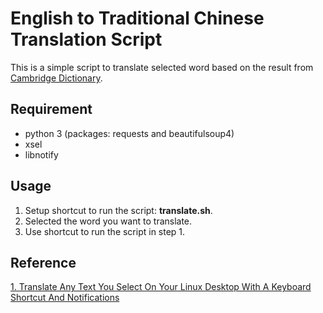 # English to Traditional Chinese Translation Script
This is a simple script to translate selected word based on the result from [Cambridge Dictionary](https://dictionary.cambridge.org/).

## Requirement
 * python 3 (packages: requests and beautifulsoup4)
 * xsel
 * libnotify

## Usage
 1. Setup shortcut to run the script: **translate.sh**.
 2. Selected the word you want to translate.
 3. Use shortcut to run the script in step 1.

## Reference
[1. Translate Any Text You Select On Your Linux Desktop With A Keyboard Shortcut And Notifications](http://www.webupd8.org/2016/03/translate-any-text-you-select-on-your.html)
